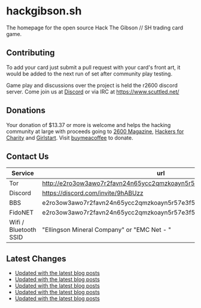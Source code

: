 # hackgibson.sh
The homepage for the open source Hack The Gibson // SH trading card game.


## Contributing

To add your card just submit a pull request with your card's front art, it would be added to the next run of set after community play testing.

Game play and discussions over the project is held the r2600 discord server. Come join us at [Discord](https://discord.com/invite/9hABUzz) or via IRC at https://www.scuttled.net/


## Donations

Your donation of $13.37 or more is welcome and helps the hacking community at large with proceeds going to [2600 Magazine](https://2600.com/), [Hackers for Charity](https://hackersforcharity.org) and [Girlstart](https://girlstart.org).  Visit [buymeacoffee](https://www.buymeacoffee.com/hackgibson.sh) to donate.


## Contact Us

Service | url
-|-
Tor | http://e2ro3ow3awo7r2favn24n65ycc2qmzkoayn5r57e3f56nvjwdcgg32ad.onion
Discord | https://discord.com/invite/9hABUzz
BBS | e2ro3ow3awo7r2favn24n65ycc2qmzkoayn5r57e3f56nvjwdcgg32ad.onion:23
FidoNET | e2ro3ow3awo7r2favn24n65ycc2qmzkoayn5r57e3f56nvjwdcgg32ad.onion:24554
Wifi / Bluetooth SSID | "Ellingson Mineral Company" or "EMC Net - <fidonet address>"

## Latest Changes
<!-- BLOG-POST-LIST:START -->
- [Updated with the latest blog posts](https://github.com/DFW2600/hackgibson.sh/commit/4912339fcecdc86315679676ed85fa93b542f99d)
- [Updated with the latest blog posts](https://github.com/DFW2600/hackgibson.sh/commit/7123673bb57622ffc2615b22bddec74fd23e4f26)
- [Updated with the latest blog posts](https://github.com/DFW2600/hackgibson.sh/commit/7a2058d6ad7426d8fe936d5703d5fa0e96a3056a)
- [Updated with the latest blog posts](https://github.com/DFW2600/hackgibson.sh/commit/d30979e2f23c94f032ddb8f17c88829f8e3e7245)
- [Updated with the latest blog posts](https://github.com/DFW2600/hackgibson.sh/commit/259d40aaeccded1c39e25db8cad9810ef400b8fc)
<!-- BLOG-POST-LIST:END -->
